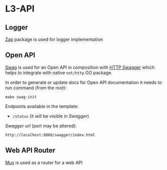 # L3-API

## Logger
[Zap](https://github.com/uber-go/zap) package is used for logger implementation

## Open API

[Swag](https://github.com/swaggo/swag) is used for an Open API in composition with [HTTP Swagger](https://github.com/swaggo/http-swagger) which helps to integrate with native `net/http` GO package.

In order to generate or update docs for Open API documentation it needs to run command (from the root):

```
make swag-init
```
Endpoints available in the template:  

* `/status` (it will be visible in _Swagger_)

_Swagger_ url (port may be altered): 
```
http://localhost:8080/swagger/index.html
```
## Web API Router

[Mux](https://github.com/gorilla/mux) is used as a router for a web API